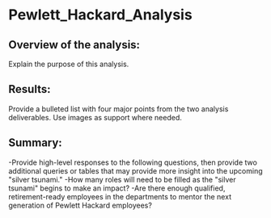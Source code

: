# Pewlett_Hackard_Analysis
## Overview of the analysis: 
Explain the purpose of this analysis.
## Results: 
Provide a bulleted list with four major points from the two analysis deliverables. Use images as support where needed.
## Summary: 
-Provide high-level responses to the following questions, then provide two additional queries or tables that may provide more insight into the upcoming "silver tsunami."
-How many roles will need to be filled as the "silver tsunami" begins to make an impact?
-Are there enough qualified, retirement-ready employees in the departments to mentor the next generation of Pewlett Hackard employees?
